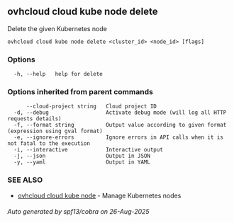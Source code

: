 ## ovhcloud cloud kube node delete

Delete the given Kubernetes node

```
ovhcloud cloud kube node delete <cluster_id> <node_id> [flags]
```

### Options

```
  -h, --help   help for delete
```

### Options inherited from parent commands

```
      --cloud-project string   Cloud project ID
  -d, --debug                  Activate debug mode (will log all HTTP requests details)
  -f, --format string          Output value according to given format (expression using gval format)
  -e, --ignore-errors          Ignore errors in API calls when it is not fatal to the execution
  -i, --interactive            Interactive output
  -j, --json                   Output in JSON
  -y, --yaml                   Output in YAML
```

### SEE ALSO

* [ovhcloud cloud kube node](ovhcloud_cloud_kube_node.md)	 - Manage Kubernetes nodes

###### Auto generated by spf13/cobra on 26-Aug-2025
